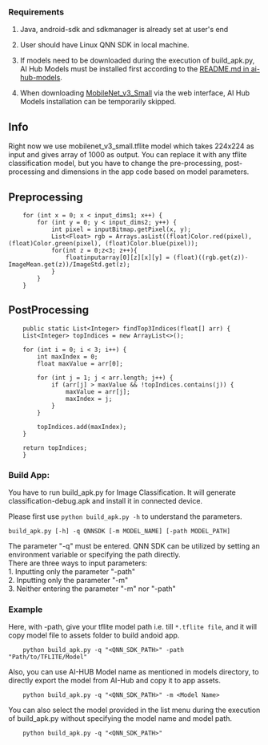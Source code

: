### Requirements

1. Java, android-sdk and sdkmanager is already set at user's end
2. User should have Linux QNN SDK in local machine.
3. If models need to be downloaded during the execution of build_apk.py, AI Hub Models must be installed first according to the [README.md in ai-hub-models](https://github.com/quic/ai-hub-models/blob/main/README.md).

4. When downloading [MobileNet_v3_Small](https://aihub.qualcomm.com/mobile/models/mobilenet_v3_small) via the web interface, AI Hub Models installation can be temporarily skipped.



## Info
Right now we use mobilenet_v3_small.tflite model which takes 224x224 as input and gives array of 1000 as output. You can replace it with any tflite classification model, but you have to change the pre-processing, post-processing and dimensions in the app code based on model parameters.


## Preprocessing


```
    for (int x = 0; x < input_dims1; x++) {
        for (int y = 0; y < input_dims2; y++) {
            int pixel = inputBitmap.getPixel(x, y);
            List<Float> rgb = Arrays.asList((float)Color.red(pixel), (float)Color.green(pixel), (float)Color.blue(pixel));
            for(int z = 0;z<3; z++){
                floatinputarray[0][z][x][y] = (float)((rgb.get(z))-ImageMean.get(z))/ImageStd.get(z);
            }
        }
    }
```


## PostProcessing


```
    public static List<Integer> findTop3Indices(float[] arr) {
    List<Integer> topIndices = new ArrayList<>();

    for (int i = 0; i < 3; i++) {
        int maxIndex = 0;
        float maxValue = arr[0];

        for (int j = 1; j < arr.length; j++) {
            if (arr[j] > maxValue && !topIndices.contains(j)) {
                maxValue = arr[j];
                maxIndex = j;
            }
        }

        topIndices.add(maxIndex);
    }

    return topIndices;
    }
```

### Build App:

You have to run build_apk.py for Image Classification. It will generate classification-debug.apk and install it in connected device.

Please first use `python build_apk.py -h` to understand the parameters.


```
build_apk.py [-h] -q QNNSDK [-m MODEL_NAME] [-path MODEL_PATH]
```

The parameter "-q" must be entered. QNN SDK can be utilized by setting an environment variable or specifying the path directly.<br />There are three ways to input parameters:<br />1. Inputting only the parameter "-path"<br />2. Inputting only the parameter "-m"<br />3. Neither entering the parameter "-m" nor "-path"



### Example

Here, with -path, give your tflite model path i.e. till `*.tflite file`, and it will copy model file to assets folder to build andoid app.
```
    python build_apk.py -q "<QNN_SDK_PATH>" -path "Path/to/TFLITE/Model"
```


Also, you can use AI-HUB Model name as mentioned in models directory, to directly export the model from AI-Hub and copy it to app assets.

```
    python build_apk.py -q "<QNN_SDK_PATH>" -m <Model Name>
```

You can also select the model provided in the list menu during the execution of build_apk.py without specifying the model name and model path.

```
    python build_apk.py -q "<QNN_SDK_PATH>" 
```
